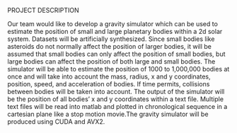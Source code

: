 PROJECT DESCRIPTION

Our team would like to develop a gravity simulator which can be used to estimate the position of small and large planetary bodies within a 2d solar system. Datasets will be artificially synthesized. Since small bodies like asteroids do not normally affect the position of larger bodies, it will be assumed that small bodies can only affect the position of small bodies, but large bodies can affect the position of both large and small bodies. The simulator will be able to estimate the position of 1000 to 1,000,000 bodies at once and will take into account the mass, radius, x and y coordinates, position, speed, and acceleration of bodies. If time permits, collisions between bodies will be taken into account. The output of the simulator will be the position of all bodies’ x and y coordinates within a text file. Multiple text files will be read into matlab and plotted in chronological sequence in a cartesian plane like a stop motion movie.The
gravity simulator will be produced using CUDA and AVX2.

